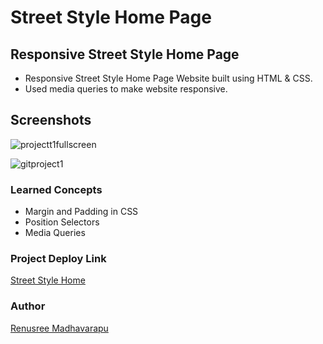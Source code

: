 # Street Style Home Page

## Responsive Street Style Home Page
 - Responsive Street Style Home Page  Website built using HTML & CSS.
 - Used media queries to make website responsive.

## Screenshots
![projectt1fullscreen](https://user-images.githubusercontent.com/110158807/184510090-5bbbba83-cfab-4050-b601-4ddb4f9f2398.png)

![gitproject1](https://user-images.githubusercontent.com/110158807/184510324-899ce7cd-0a94-4ab5-a83b-bd89d201e9b3.png)



 
 
 
 ### Learned Concepts
  - Margin and Padding in CSS
 - Position Selectors
  - Media Queries
  
  
  ### Project Deploy Link
  [Street Style Home]()
  
 
 ### Author
 [Renusree Madhavarapu](https://github.com/RenusreeMadhavarapu)


